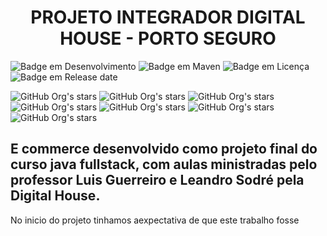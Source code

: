 <h1 align="center">PROJETO INTEGRADOR DIGITAL HOUSE - PORTO SEGURO</h1>

![Badge em Desenvolvimento](http://img.shields.io/static/v1?label=STATUS&message=EM%20DESENVOLVIMENTO&color=GREEN&style=for-the-badge)
![Badge em Maven](http://img.shields.io/static/v1?label=Maven%20version&message=4.0.0&color=BLUE&style=for-the-badge)
![Badge em Licença](http://img.shields.io/static/v1?label=Licence&message=???&color=BLUE&style=for-the-badge)
![Badge em Release date](http://img.shields.io/static/v1?label=release&message=Julho&color=BLUE&style=for-the-badge)

![GitHub Org's stars](https://img.shields.io/github/stars/ghsoares?style=social)
![GitHub Org's stars](https://img.shields.io/github/stars/drishaolin?style=social)
![GitHub Org's stars](https://img.shields.io/github/stars/Temgi?style=social)
![GitHub Org's stars](https://img.shields.io/github/stars/luanatenguan?style=social)
![GitHub Org's stars](https://img.shields.io/github/stars/letoffoli?style=social)
![GitHub Org's stars](https://img.shields.io/github/stars/adriellebs?style=social)
![GitHub Org's stars](https://img.shields.io/github/stars/carollmbg?style=social)


<h2>E commerce desenvolvido como projeto final do curso java fullstack, com aulas ministradas pelo professor Luis Guerreiro e Leandro Sodré pela Digital House.</h2>
<p>No inicio do projeto tinhamos  aexpectativa de que este trabalho fosse